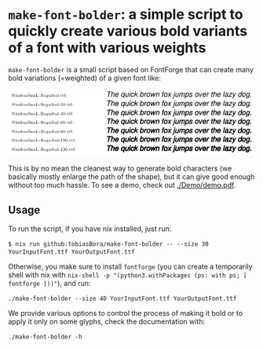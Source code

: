 # `make-font-bolder`: a simple script to quickly create various bold variants of a font with various weights

`make-font-bolder` is a small script based on FontForge that can create many bold variations (=weighted) of a given font like:

![demo](./Demo/screenshot.png)

This is by no mean the cleanest way to generate bold characters (we basically mostly enlarge the path of the shape), but it can give good enough without too much hassle. To see a demo, check out [./Demo/demo.pdf](./Demo/demo.pdf).

## Usage

To run the script, if you have nix installed, just run:
```
$ nix run github:tobiasBora/make-font-bolder -- --size 30 YourInputFont.ttf YourOutputFont.ttf
```

Otherwise, you make sure to install `fontforge` (you can create a temporarily shell with nix with `nix-shell -p "(python3.withPackages (ps: with ps; [ fontforge ]))"`), and run:
```
./make-font-bolder --size 40 YourInputFont.ttf YourOutputFont.ttf
```

We provide various options to control the process of making it bold or to apply it only on some glyphs, check the documentation with:
```
./make-font-bolder -h
```

